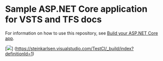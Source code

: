 # Sample ASP.NET Core application for VSTS and TFS docs

For information on how to use this repository, see [Build your ASP.NET Core app](https://docs.microsoft.com/en-us/vsts/build-release/apps/aspnet/build-aspnet-core).

[<img src="https://steinkarlsen.visualstudio.com/_apis/public/build/definitions/4969b0d8-c8b4-494a-a7f3-a80bbabc2eb4/1/badge "/>]
(https://steinkarlsen.visualstudio.com/TestCI/_build/index?definitionId=1)

